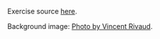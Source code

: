 Exercise source [here](https://www.theodinproject.com/lessons/node-path-javascript-restaurant-page).

Background image: [Photo by Vincent Rivaud](https://www.pexels.com/photo/cooked-food-2471171/).
